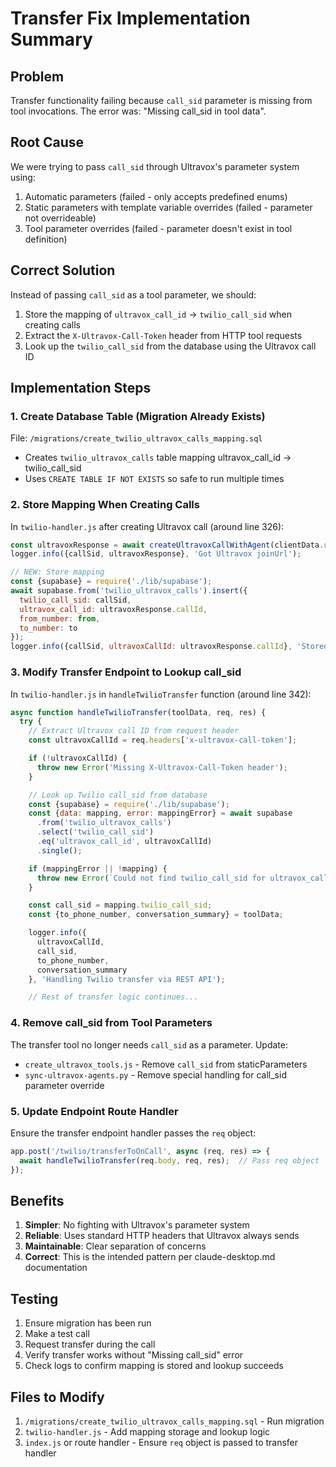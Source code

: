 # Transfer Fix Implementation Summary

## Problem
Transfer functionality failing because `call_sid` parameter is missing from tool invocations. The error was: "Missing call_sid in tool data".

## Root Cause
We were trying to pass `call_sid` through Ultravox's parameter system using:
1. Automatic parameters (failed - only accepts predefined enums)
2. Static parameters with template variable overrides (failed - parameter not overrideable)
3. Tool parameter overrides (failed - parameter doesn't exist in tool definition)

## Correct Solution
Instead of passing `call_sid` as a tool parameter, we should:
1. Store the mapping of `ultravox_call_id` → `twilio_call_sid` when creating calls
2. Extract the `X-Ultravox-Call-Token` header from HTTP tool requests
3. Look up the `twilio_call_sid` from the database using the Ultravox call ID

## Implementation Steps

### 1. Create Database Table (Migration Already Exists)
File: `/migrations/create_twilio_ultravox_calls_mapping.sql`
- Creates `twilio_ultravox_calls` table mapping ultravox_call_id → twilio_call_sid
- Uses `CREATE TABLE IF NOT EXISTS` so safe to run multiple times

### 2. Store Mapping When Creating Calls
In `twilio-handler.js` after creating Ultravox call (around line 326):
```javascript
const ultravoxResponse = await createUltravoxCallWithAgent(clientData.ultravox_agent_id, callConfig);
logger.info({callSid, ultravoxResponse}, 'Got Ultravox joinUrl');

// NEW: Store mapping
const {supabase} = require('./lib/supabase');
await supabase.from('twilio_ultravox_calls').insert({
  twilio_call_sid: callSid,
  ultravox_call_id: ultravoxResponse.callId,
  from_number: from,
  to_number: to
});
logger.info({callSid, ultravoxCallId: ultravoxResponse.callId}, 'Stored call mapping');
```

### 3. Modify Transfer Endpoint to Lookup call_sid
In `twilio-handler.js` in `handleTwilioTransfer` function (around line 342):
```javascript
async function handleTwilioTransfer(toolData, req, res) {
  try {
    // Extract Ultravox call ID from request header
    const ultravoxCallId = req.headers['x-ultravox-call-token'];

    if (!ultravoxCallId) {
      throw new Error('Missing X-Ultravox-Call-Token header');
    }

    // Look up Twilio call_sid from database
    const {supabase} = require('./lib/supabase');
    const {data: mapping, error: mappingError} = await supabase
      .from('twilio_ultravox_calls')
      .select('twilio_call_sid')
      .eq('ultravox_call_id', ultravoxCallId)
      .single();

    if (mappingError || !mapping) {
      throw new Error(`Could not find twilio_call_sid for ultravox_call_id: ${ultravoxCallId}`);
    }

    const call_sid = mapping.twilio_call_sid;
    const {to_phone_number, conversation_summary} = toolData;

    logger.info({
      ultravoxCallId,
      call_sid,
      to_phone_number,
      conversation_summary
    }, 'Handling Twilio transfer via REST API');

    // Rest of transfer logic continues...
```

### 4. Remove call_sid from Tool Parameters
The transfer tool no longer needs `call_sid` as a parameter. Update:
- `create_ultravox_tools.js` - Remove `call_sid` from staticParameters
- `sync-ultravox-agents.py` - Remove special handling for call_sid parameter override

### 5. Update Endpoint Route Handler
Ensure the transfer endpoint handler passes the `req` object:
```javascript
app.post('/twilio/transferToOnCall', async (req, res) => {
  await handleTwilioTransfer(req.body, req, res);  // Pass req object
});
```

## Benefits
1. **Simpler**: No fighting with Ultravox's parameter system
2. **Reliable**: Uses standard HTTP headers that Ultravox always sends
3. **Maintainable**: Clear separation of concerns
4. **Correct**: This is the intended pattern per claude-desktop.md documentation

## Testing
1. Ensure migration has been run
2. Make a test call
3. Request transfer during the call
4. Verify transfer works without "Missing call_sid" error
5. Check logs to confirm mapping is stored and lookup succeeds

## Files to Modify
1. `/migrations/create_twilio_ultravox_calls_mapping.sql` - Run migration
2. `twilio-handler.js` - Add mapping storage and lookup logic
3. `index.js` or route handler - Ensure `req` object is passed to transfer handler
